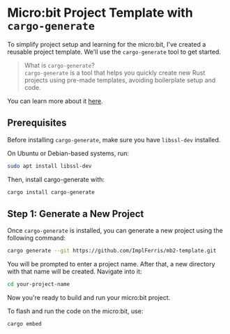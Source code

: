 # Micro:bit Project Template with `cargo-generate`

To simplify project setup and learning for the micro:bit, I've created a reusable project template. We'll use the `cargo-generate` tool to get started.

> What is `cargo-generate`?  
> `cargo-generate` is a tool that helps you quickly create new Rust projects using pre-made templates, avoiding boilerplate setup and code.


You can learn more about it [here](https://github.com/cargo-generate/cargo-generate).

## Prerequisites

Before installing `cargo-generate`, make sure you have `libssl-dev` installed. 

On Ubuntu or Debian-based systems, run:

```bash
sudo apt install libssl-dev
```

Then, install cargo-generate with:

```bash
cargo install cargo-generate
```

## Step 1: Generate a New Project

Once `cargo-generate` is installed, you can generate a new project using the following command:

```sh
cargo generate --git https://github.com/ImplFerris/mb2-template.git
```

You will be prompted to enter a project name. After that, a new directory with that name will be created. Navigate into it:

```sh
cd your-project-name
```

Now you're ready to build and run your micro:bit project.

To flash and run the code on the micro:bit, use:

```sh
cargo embed
```